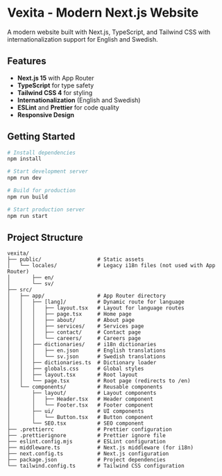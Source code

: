 # Vexita - Modern Next.js Website

A modern website built with Next.js, TypeScript, and Tailwind CSS with internationalization support for English and Swedish.

## Features

- **Next.js 15** with App Router
- **TypeScript** for type safety
- **Tailwind CSS 4** for styling
- **Internationalization** (English and Swedish)
- **ESLint** and **Prettier** for code quality
- **Responsive Design**

## Getting Started

```bash
# Install dependencies
npm install

# Start development server
npm run dev

# Build for production
npm run build

# Start production server
npm run start
```

## Project Structure

```
vexita/
├── public/                  # Static assets
│   └── locales/             # Legacy i18n files (not used with App Router)
│       ├── en/
│       └── sv/
├── src/
│   ├── app/                 # App Router directory
│   │   ├── [lang]/          # Dynamic route for language
│   │   │   ├── layout.tsx   # Layout for language routes
│   │   │   ├── page.tsx     # Home page
│   │   │   ├── about/       # About page
│   │   │   ├── services/    # Services page
│   │   │   ├── contact/     # Contact page
│   │   │   └── careers/     # Careers page
│   │   ├── dictionaries/    # i18n dictionaries
│   │   │   ├── en.json      # English translations
│   │   │   └── sv.json      # Swedish translations
│   │   ├── dictionaries.ts  # Dictionary loader
│   │   ├── globals.css      # Global styles
│   │   ├── layout.tsx       # Root layout
│   │   └── page.tsx         # Root page (redirects to /en)
│   └── components/          # Reusable components
│       ├── layout/          # Layout components
│       │   ├── Header.tsx   # Header component
│       │   └── Footer.tsx   # Footer component
│       ├── ui/              # UI components
│       │   └── Button.tsx   # Button component
│       └── SEO.tsx          # SEO component
├── .prettierrc              # Prettier configuration
├── .prettierignore          # Prettier ignore file
├── eslint.config.mjs        # ESLint configuration
├── middleware.ts            # Next.js middleware (for i18n)
├── next.config.ts           # Next.js configuration
├── package.json             # Project dependencies
└── tailwind.config.ts       # Tailwind CSS configuration
```